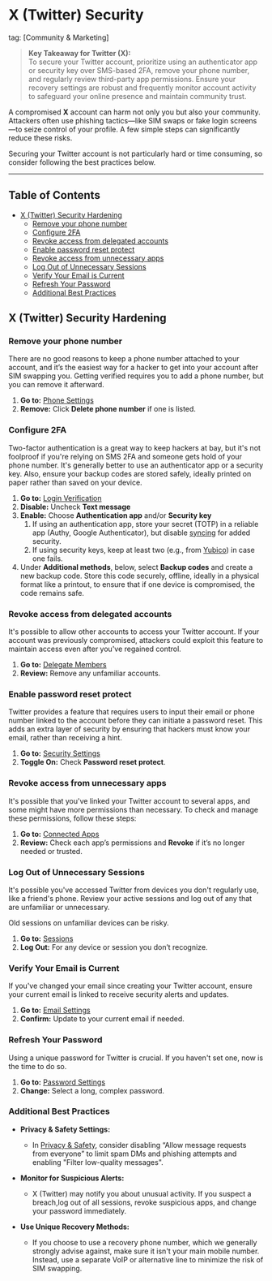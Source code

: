 # X (Twitter) Security <!-- omit in toc -->

tag: [Community & Marketing]

> **Key Takeaway for Twitter (X):**  
> To secure your Twitter account, prioritize using an authenticator app or security key over SMS-based 2FA, remove your phone number, and regularly review third-party app permissions. Ensure your recovery settings are robust and frequently monitor account activity to safeguard your online presence and maintain community trust.

A compromised **X** account can harm not only you but also your community. Attackers often use phishing tactics—like SIM swaps or fake login screens—to seize control of your profile. A few simple steps can significantly reduce these risks.

Securing your Twitter account is not particularly hard or time consuming, so consider following the best practices below.

---

## Table of Contents <!-- omit in toc -->

- [X (Twitter) Security Hardening](#x-twitter-security-hardening)
  - [Remove your phone number](#remove-your-phone-number)
  - [Configure 2FA](#configure-2fa)
  - [Revoke access from delegated accounts](#revoke-access-from-delegated-accounts)
  - [Enable password reset protect](#enable-password-reset-protect)
  - [Revoke access from unnecessary apps](#revoke-access-from-unnecessary-apps)
  - [Log Out of Unnecessary Sessions](#log-out-of-unnecessary-sessions)
  - [Verify Your Email is Current](#verify-your-email-is-current)
  - [Refresh Your Password](#refresh-your-password)
  - [Additional Best Practices](#additional-best-practices)


## X (Twitter) Security Hardening

### Remove your phone number

There are no good reasons to keep a phone number attached to your account, and it’s the easiest way for a hacker to get into your account after SIM swapping you. Getting verified requires you to add a phone number, but you can remove it afterward.

1. **Go to:** [Phone Settings](https://x.com/settings/phone)
2. **Remove:** Click **Delete phone number** if one is listed.

### Configure 2FA

Two-factor authentication is a great way to keep hackers at bay, but it's not foolproof if you're relying on SMS 2FA and someone gets hold of your phone number. It's generally better to use an authenticator app or a security key. Also, ensure your backup codes are stored safely, ideally printed on paper rather than saved on your device.

1. **Go to:** [Login Verification](https://x.com/settings/account/login_verification)  
2. **Disable:** Uncheck **Text message**
3. **Enable:** Choose **Authentication app** and/or **Security key**
    1. If using an authentication app, store your secret (TOTP) in a reliable app (Authy, Google Authenticator), but disable [syncing](https://retool.com/blog/mfa-isnt-mfa) for added security.  
    2. If using security keys, keep at least two (e.g., from [Yubico](https://www.yubico.com/)) in case one fails.  
4. Under **Additional methods**, below, select **Backup codes** and create a new backup code. Store this code securely, offline, ideally in a physical format like a printout, to ensure that if one device is compromised, the code remains safe.

### Revoke access from delegated accounts

It's possible to allow other accounts to access your Twitter account. If your account was previously compromised, attackers could exploit this feature to maintain access even after you've regained control.

1. **Go to:** [Delegate Members](https://x.com/settings/delegate/members)  
2. **Review:** Remove any unfamiliar accounts.

### Enable password reset protect

Twitter provides a feature that requires users to input their email or phone number linked to the account before they can initiate a password reset. This adds an extra layer of security by ensuring that hackers must know your email, rather than receiving a hint.

1. **Go to:** [Security Settings](https://x.com/settings/security)  
2. **Toggle On:** Check **Password reset protect**.

### Revoke access from unnecessary apps

It's possible that you've linked your Twitter account to several apps, and some might have more permissions than necessary. To check and manage these permissions, follow these steps:

1. **Go to:** [Connected Apps](https://x.com/settings/connected_apps)  
2. **Review:** Check each app’s permissions and **Revoke** if it’s no longer needed or trusted.

### Log Out of Unnecessary Sessions

It's possible you've accessed Twitter from devices you don't regularly use, like a friend's phone. Review your active sessions and log out of any that are unfamiliar or unnecessary.

Old sessions on unfamiliar devices can be risky.

1. **Go to:** [Sessions](https://x.com/settings/sessions)
2. **Log Out:** For any device or session you don’t recognize.

### Verify Your Email is Current

If you've changed your email since creating your Twitter account, ensure your current email is linked to receive security alerts and updates.

1. **Go to:** [Email Settings](https://x.com/settings/email)  
2. **Confirm:** Update to your current email if needed.

### Refresh Your Password

Using a unique password for Twitter is crucial. If you haven't set one, now is the time to do so.

1. **Go to:** [Password Settings](https://x.com/settings/password)  
2. **Change:** Select a long, complex password.

### Additional Best Practices

- **Privacy & Safety Settings:**  
  - In [Privacy & Safety](https://x.com/settings/privacy_and_safety), consider disabling “Allow message requests from everyone” to limit spam DMs and phishing attempts and enabling "Filter low-quality messages".
  
- **Monitor for Suspicious Alerts:**  
  - X (Twitter) may notify you about unusual activity. If you suspect a breach,log out of all sessions, revoke suspicious apps, and change your password immediately.

- **Use Unique Recovery Methods:**  
  - If you choose to use a recovery phone number, which we generally strongly advise against, make sure it isn't your main mobile number. Instead, use a separate VoIP or alternative line to minimize the risk of SIM swapping.
